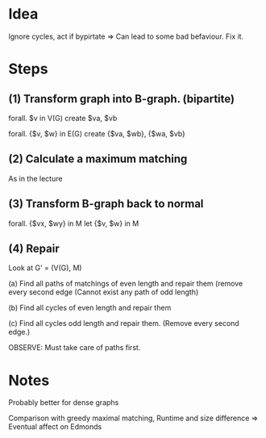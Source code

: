 # Idea

Ignore cycles, act if bypirtate => Can lead to some bad befaviour. Fix it.

# Steps

## (1) Transform graph into B-graph. (bipartite)

forall. $v in V(G) create $va, $vb

forall. {$v, $w} in E(G) create {$va, $wb}, {$wa, $vb}

## (2) Calculate a maximum matching

As in the lecture

## (3) Transform B-graph back to normal

forall. {$vx, $wy} in M let {$v, $w} in M

## (4) Repair

Look at G' = (V(G), M)

(a) Find all paths of matchings of even length and repair them (remove every
second edge (Cannot exist any path of odd length)

(b) Find all cycles of even length and repair them

(c) Find all cycles odd length and repair them. (Remove every second
edge.)

OBSERVE: Must take care of paths first.

# Notes

Probably better for dense graphs

Comparison with greedy maximal matching, Runtime and size difference =>
Eventual affect on Edmonds

